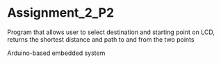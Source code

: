 # Assignment_2_P2

Program that allows user to select destination and starting point on LCD, returns the shortest distance and path to and from the two points

Arduino-based embedded system
